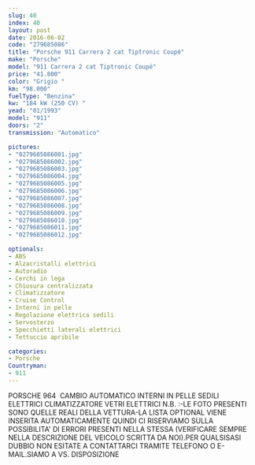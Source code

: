 ```yaml
---
slug: 40
index: 40
layout: post
date: 2016-06-02
code: "279685086"
title: "Porsche 911 Carrera 2 cat Tiptronic Coupé"
make: "Porsche"
model: "911 Carrera 2 cat Tiptronic Coupé"
price: "41.800"
color: "Grigio "
km: "98.000"
fuelType: "Benzina"
kw: "184 kW (250 CV) "
yead: "01/1993"
model: "911"
doors: "2"
transmission: "Automatico"

pictures:
- "0279685086001.jpg"
- "0279685086002.jpg"
- "0279685086003.jpg"
- "0279685086004.jpg"
- "0279685086005.jpg"
- "0279685086006.jpg"
- "0279685086007.jpg"
- "0279685086008.jpg"
- "0279685086009.jpg"
- "0279685086010.jpg"
- "0279685086011.jpg"
- "0279685086012.jpg"

optionals:
- ABS
- Alzacristalli elettrici
- Autoradio
- Cerchi in lega
- Chiusura centralizzata
- Climatizzatore
- Cruise Control
- Interni in pelle
- Regolazione elettrica sedili
- Servosterzo
- Specchietti laterali elettrici
- Tettuccio apribile

categories:
- Porsche
Countryman:
- 911
---
```

PORSCHE 964  CAMBIO AUTOMATICO INTERNI IN PELLE SEDILI ELETTRICI CLIMATIZZATORE VETRI ELETTRICI N.B. :-LE FOTO PRESENTI SONO QUELLE REALI DELLA VETTURA-LA LISTA OPTIONAL VIENE INSERITA AUTOMATICAMENTE QUINDI CI RISERVIAMO SULLA POSSIBILITA' DI ERRORI PRESENTI NELLA STESSA (VERIFICARE SEMPRE NELLA DESCRIZIONE DEL VEICOLO SCRITTA DA NOI).PER QUALSISASI DUBBIO NON ESITATE A CONTATTARCI TRAMITE TELEFONO O E-MAIL.SIAMO A VS. DISPOSIZIONE
